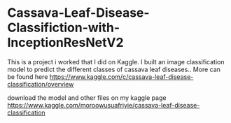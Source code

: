 # Cassava-Leaf-Disease-Classifiction-with-InceptionResNetV2

This is a project i worked that I did on Kaggle. I built an image classification model to predict the different classes of cassava leaf diseases.. More can be found here https://www.kaggle.com/c/cassava-leaf-disease-classification/overview


download the model and other files on my kaggle page https://www.kaggle.com/moroowusuafriyie/cassava-leaf-disease-classification

